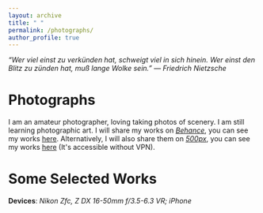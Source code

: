 ```yaml
---
layout: archive
title: " "
permalink: /photographs/
author_profile: true
---
```


*“Wer viel einst zu verkünden hat, schweigt viel in sich hinein. Wer einst den Blitz zu zünden hat, muß lange Wolke sein.” ― Friedrich Nietzsche*

Photographs
===

I am an amateur photographer, loving taking photos of scenery. I am still learning photographic art. I will share my works on *[Behance](https://www.behance.net/)*, you can see my works [here](https://www.behance.net/runzheyang1). Alternatively, I will also share them on *[500px](https://500px.com.cn/community/index.html)*, you can see my works [here](https://500px.com.cn/runzheyang) (It's accessible without VPN).

Some Selected Works
===

**Devices**: *Nikon Zfc, Z DX 16-50mm f/3.5-6.3 VR; iPhone*


